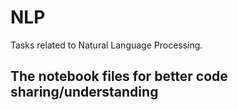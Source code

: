 # NLP
Tasks related to Natural Language Processing.

## The notebook files for better code sharing/understanding
